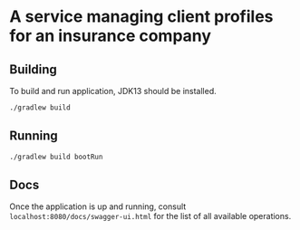 # A service managing client profiles for an insurance company 

## Building
To build and run application, JDK13 should be installed.
```bash
./gradlew build
```

## Running
```bash
./gradlew build bootRun
```

## Docs
Once the application is up and running, consult `localhost:8080/docs/swagger-ui.html` for the list of all available operations.